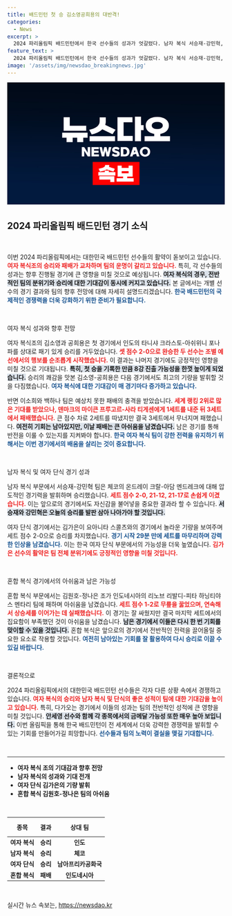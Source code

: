 ```yaml
---
title: 배드민턴 첫 승 김소영공희용의 대반격!
categories:
  - News
excerpt: >
  2024 파리올림픽 배드민턴에서 한국 선수들의 성과가 엇갈렸다. 남자 복식 서승재-강민혁, 여자 단식 김가은이 승리한 반면, 여자 복식 이소희-백하나와 혼합 복식 김원호-정나은은 뜻밖의 패배를 안았다. 한국 정예 팀은 금메달 욕심을 더욱 키우고 있다!
feature_text: >
  2024 파리올림픽 배드민턴에서 한국 선수들의 성과가 엇갈렸다. 남자 복식 서승재-강민혁, 여자 단식 김가은이 승리한 반면, 여자 복식 이소희-백하나와 혼합 복식 김원호-정나은은 뜻밖의 패배를 안았다. 한국 정예 팀은 금메달 욕심을 더욱 키우고 있다!
image: '/assets/img/newsdao_breakingnews.jpg'
---
```


<p><img src="/assets/img/newsdao_breakingnews.jpg" alt="pcversion 속보" /></p>

<h2 data-ke-size="size26">2024 파리올림픽 배드민턴 경기 소식</h2>

<p data-ke-size="size16">&nbsp;</p>

<p>이번 2024 파리올림픽에서는 대한민국 배드민턴 선수들의 활약이 돋보이고 있습니다. <b><span style="color: #ee2323;">여자 복식조의 승리와 패배가 교차하며 팀의 운명이 갈리고 있습니다.</span></b> 특히, 각 선수들의 성과는 향후 진행될 경기에 큰 영향을 미칠 것으로 예상됩니다. <b><span style="background-color: #21538527;">여자 복식의 경우, 전반적인 팀의 분위기와 승리에 대한 기대감이 동시에 커지고 있습니다.</span></b> 본 글에서는 개별 선수의 경기 결과와 팀의 향후 전망에 대해 자세히 설명드리겠습니다. <b><span style="color: #1a5490;">한국 배드민턴의 국제적인 경쟁력을 더욱 강화하기 위한 준비가 필요합니다.</span></b></p>

<p data-ke-size="size16">&nbsp;</p>

<p>여자 복식 성과와 향후 전망</p>

<p>여자 복식조의 김소영과 공희용은 첫 경기에서 인도의 타니샤 크라스토-아쉬위니 포나파를 상대로 패기 있게 승리를 거두었습니다. <b><span style="color: #ee2323;">셋 점수 2-0으로 완승한 두 선수는 조별 예선에서의 행보를 순조롭게 시작했습니다.</span></b> 이 결과는 나머지 경기에도 긍정적인 영향을 미칠 것으로 기대됩니다. <b><span style="background-color: #21538527;">특히, 첫 승을 기록한 만큼 8강 진출 가능성을 한껏 높이게 되었습니다.</span></b> 승리의 쾌감을 맛본 김소영-공희용은 다음 경기에서도 최고의 기량을 발휘할 것을 다짐했습니다. <b><span style="color: #1a5490;">여자 복식에 대한 기대감이 매 경기마다 증가하고 있습니다.</span></b></p>

<p>반면 이소희와 백하나 팀은 예상치 못한 패배의 충격을 받았습니다. <b><span style="color: #ee2323;">세계 랭킹 2위로 많은 기대를 받았으나, 덴마크의 마이큰 프루고르-사라 티게센에게 1세트를 내준 뒤 3세트에서 패배했습니다.</span></b> 큰 점수 차로 2세트를 따냈지만 결국 3세트에서 무너지며 패했습니다. <b><span style="background-color: #21538527;">여전히 기회는 남아있지만, 이날 패배는 큰 아쉬움을 남겼습니다.</span></b> 남은 경기를 통해 반전을 이룰 수 있는지를 지켜봐야 합니다. <b><span style="color: #1a5490;">한국 여자 복식 팀이 강한 전력을 유지하기 위해서는 이번 경기에서의 배움을 살리는 것이 중요합니다.</span></b></p>

<p data-ke-size="size16">&nbsp;</p>

<p>남자 복식 및 여자 단식 경기 성과</p>

<p>남자 복식 부문에서 서승재-강민혁 팀은 체코의 온드레이 크랄-아담 멘드레크에 대해 압도적인 경기력을 발휘하며 승리했습니다. <b><span style="color: #ee2323;">세트 점수 2-0, 21-12, 21-17로 손쉽게 이겼습니다.</span></b> 이는 앞으로의 경기에서도 자신감을 불어넣을 중요한 결과라 할 수 있습니다. <b><span style="background-color: #21538527;">서승재와 강민혁은 오늘의 승리를 발판 삼아 나아가야 할 것입니다.</span></b></p>

<p>여자 단식 경기에서는 김가은이 요아니타 스콜츠와의 경기에서 놀라운 기량을 보여주며 세트 점수 2-0으로 승리를 차지했습니다. <b><span style="color: #1a5490;">경기 시작 29분 만에 세트를 마무리하며 강력한 인상을 남겼습니다.</span></b> 이는 한국 여자 단식 부문에서의 가능성을 더욱 높였습니다. <b><span style="color: #ee2323;">김가은 선수의 활약은 팀 전체 분위기에도 긍정적인 영향을 미칠 것입니다.</span></b></p>

<p data-ke-size="size16">&nbsp;</p>

<p>혼합 복식 경기에서의 아쉬움과 남은 가능성</p>

<p>혼합 복식 부문에서는 김원호-정나은 조가 인도네시아의 리노브 리발디-피타 하닝티야스 멘타리 팀에 패하며 아쉬움을 남겼습니다. <b><span style="color: #ee2323;">세트 점수 1-2로 무릎을 꿇었으며, 연속해서 상승세를 이어가는 데 실패했습니다.</span></b> 이 경기는 잘 싸웠지만 결국 마지막 세트에서의 집요함이 부족했던 것이 아쉬움을 남겼습니다. <b><span style="background-color: #21538527;">남은 경기에서 이들은 다시 한 번 기회를 맞이할 수 있을 것입니다.</span></b> 혼합 복식은 앞으로의 경기에서 전반적인 전력을 끌어올릴 중요한 요소로 작용할 것입니다. <b><span style="color: #1a5490;">여전히 남아있는 기회를 잘 활용하여 다시 승리로 이끌 수 있길 바랍니다.</span></b></p>

<p data-ke-size="size16">&nbsp;</p>

<p>결론적으로</p>

<p>2024 파리올림픽에서의 대한민국 배드민턴 선수들은 각자 다른 상황 속에서 경쟁하고 있습니다. <b><span style="color: #ee2323;">여자 복식의 승리와 남자 복식 및 단식의 좋은 성적이 팀에 대한 기대감을 높이고 있습니다.</span></b> 특히, 다가오는 경기에서 이들의 성과는 팀의 전반적인 성적에 큰 영향을 미칠 것입니다. <b><span style="background-color: #21538527;">안세영 선수와 함께 각 종목에서의 금메달 가능성 또한 매우 높아 보입니다.</span></b> 이번 올림픽을 통해 한국 배드민턴이 전 세계에서 더욱 강력한 경쟁력을 발휘할 수 있는 기회를 만들어가길 희망합니다. <b><span style="color: #1a5490;">선수들과 팀의 노력이 결실을 맺길 기대합니다.</span></b></p>

<p data-ke-size="size16">&nbsp;</p>

<hr>

<ul>
    <li><b>여자 복식 조의 기대감과 향후 전망</b></li>
    <li><b>남자 복식의 성과와 기대 전개</b></li>
    <li><b>여자 단식 김가은의 기량 발휘</b></li>
    <li><b>혼합 복식 김원호-정나은 팀의 아쉬움</b></li>
</ul>

<p data-ke-size="size16">&nbsp;</p> 

<table>
    <thead>
        <tr>
            <th style="text-align: center; height: 37px;"><b>종목</b></th>
            <th style="text-align: center; height: 37px;"><b>결과</b></th>
            <th style="text-align: center; height: 37px;"><b>상대 팀</b></th>
        </tr>
    </thead>
    <tbody>
        <tr>
            <td style="text-align: center; height: 17px;"><b>여자 복식</b></td>
            <td style="text-align: center; height: 17px;"><b>승리</b></td>
            <td style="text-align: center; height: 17px;"><b>인도</b></td>
        </tr>
        <tr>
            <td style="text-align: center; height: 17px;"><b>남자 복식</b></td>
            <td style="text-align: center; height: 17px;"><b>승리</b></td>
            <td style="text-align: center; height: 17px;"><b>체코</b></td>
        </tr>
        <tr>
            <td style="text-align: center; height: 17px;"><b>여자 단식</b></td>
            <td style="text-align: center; height: 17px;"><b>승리</b></td>
            <td style="text-align: center; height: 17px;"><b>남아프리카공화국</b></td>
        </tr>
        <tr>
            <td style="text-align: center; height: 17px;"><b>혼합 복식</b></td>
            <td style="text-align: center; height: 17px;"><b>패배</b></td>
            <td style="text-align: center; height: 17px;"><b>인도네시아</b></td>
        </tr>
    </tbody>
</table>

<p data-ke-size="size16">&nbsp;</p>
실시간 뉴스 속보는, <a href="https://newsdao.kr" rel="dofollow">https://newsdao.kr</a>



